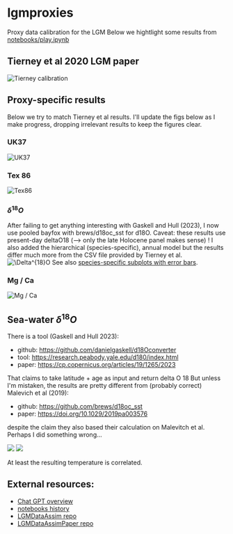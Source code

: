 # lgmproxies
Proxy data calibration for the LGM
Below we hightlight some results from [notebooks/play.ipynb](notebooks/play.ipynb)

## Tierney et al 2020 LGM paper

![Tierney calibration](images/tierney_calibration.png)


## Proxy-specific results

Below we try to match Tierney et al results. I'll update the figs below as I make progress, dropping irrelevant results to keep the figures clear.

### UK37
![UK37](images/uk37_calibration.png)

### Tex 86
![Tex86](images/tex86_calibration.png)

### $\delta^{18}O$

 After failing to get anything interesting with Gaskell and Hull (2023), I now use pooled bayfox with brews/d18oc_sst for d18O. Caveat: these results use present-day deltaO18 (--> only the late Holocene panel makes sense) ! I also added the hierarchical (species-specific), annual model but the results differ much more from the CSV file provided by Tierney et al.
![$\Delta^{18}O$](images/delo_calibration_overview.png)
See also [species-specific subplots with error bars](images/delo_calibration.png).

### Mg / Ca
![Mg / Ca](images/mg_calibration.png)

## Sea-water $\delta^{18}O$

There is a tool (Gaskell and Hull 2023):
- github: https://github.com/danielgaskell/d18Oconverter
- tool: https://research.peabody.yale.edu/d180/index.html
- paper: https://cp.copernicus.org/articles/19/1265/2023

That claims to take latitude + age as input and return delta O 18
But unless I'm mistaken, the results are pretty different from (probably correct) Malevich et al (2019):

- github: https://github.com/brews/d18oc_sst
- paper: https://doi.org/10.1029/2019pa003576

despite the claim they also based their calculation on Malevitch et al. Perhaps I did something wrong...

![](images/d18osw_comparison.png)
![](images/d18osw_comparison_scatter.png)

At least the resulting temperature is correlated.

## External resources:

- [Chat GPT overview](https://chatgpt.com/share/682f9b2c-ab58-8008-9a48-dbffbbdbf2e9)
- [notebooks history](http://134.1.7.52/albedo/lgmproxies/html)
- [LGMDataAssim repo](https://github.com/awi-esc/LGMDataAssim)
- [LGMDataAssimPaper repo](https://github.com/awi-esc/LGMDataAssimPaper)